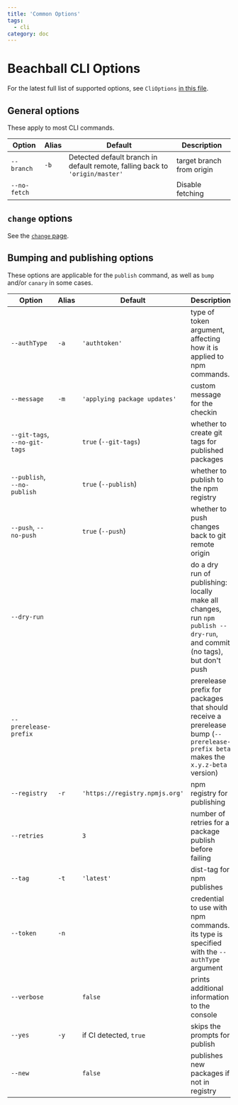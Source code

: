 ```yaml
---
title: 'Common Options'
tags:
  - cli
category: doc
---
```


# Beachball CLI Options

For the latest full list of supported options, see `CliOptions` [in this file](https://github.com/microsoft/beachball/blob/master/src/types/BeachballOptions.ts).

## General options

These apply to most CLI commands.

| Option       | Alias | Default                                                                      | Description               |
| ------------ | ----- | ---------------------------------------------------------------------------- | ------------------------- |
| `--branch`   | `-b`  | Detected default branch in default remote, falling back to `'origin/master'` | target branch from origin |
| `--no-fetch` |       |                                                                              | Disable fetching          |

## `change` options

See the [`change` page](./change).

## Bumping and publishing options

These options are applicable for the `publish` command, as well as `bump` and/or `canary` in some cases.

| Option                        | Alias | Default                        | Description                                                                                                                      |
| ----------------------------- | ----- | ------------------------------ | -------------------------------------------------------------------------------------------------------------------------------- |
| `--authType`                  | `-a`  | `'authtoken'`                  | type of token argument, affecting how it is applied to npm commands.                                                             |
| `--message`                   | `-m`  | `'applying package updates'`   | custom message for the checkin                                                                                                   |
| `--git-tags`, `--no-git-tags` |       | `true` (`--git-tags`)          | whether to create git tags for published packages                                                                                |
| `--publish`, `--no-publish`   |       | `true` (`--publish`)           | whether to publish to the npm registry                                                                                           |
| `--push`, `--no-push`         |       | `true` (`--push`)              | whether to push changes back to git remote origin                                                                                |
| `--dry-run`                   |       |                                | do a dry run of publishing: locally make all changes, run `npm publish --dry-run`, and commit (no tags), but don't push          |
| `--prerelease-prefix`         |       |                                | prerelease prefix for packages that should receive a prerelease bump (`--prerelease-prefix beta` makes the `x.y.z-beta` version) |
| `--registry`                  | `-r`  | `'https://registry.npmjs.org'` | npm registry for publishing                                                                                                      |
| `--retries`                   |       | `3`                            | number of retries for a package publish before failing                                                                           |
| `--tag`                       | `-t`  | `'latest'`                     | dist-tag for npm publishes                                                                                                       |
| `--token`                     | `-n`  |                                | credential to use with npm commands. its type is specified with the `--authType` argument                                        |
| `--verbose`                   |       | `false`                        | prints additional information to the console                                                                                     |
| `--yes`                       | `-y`  | if CI detected, `true`         | skips the prompts for publish                                                                                                    |
| `--new`                       |       | `false`                        | publishes new packages if not in registry                                                                                        |
